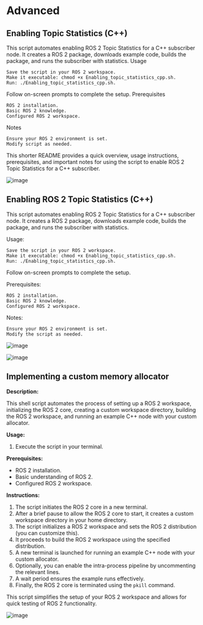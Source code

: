 # Advanced

## Enabling Topic Statistics (C++)
This script automates enabling ROS 2 Topic Statistics for a C++ subscriber node. It creates a ROS 2 package, downloads example code, builds the package, and runs the subscriber with statistics.
Usage

    Save the script in your ROS 2 workspace.
    Make it executable: chmod +x Enabling_topic_statistics_cpp.sh.
    Run: ./Enabling_topic_statistics_cpp.sh.

Follow on-screen prompts to complete the setup.
Prerequisites

    ROS 2 installation.
    Basic ROS 2 knowledge.
    Configured ROS 2 workspace.

Notes

    Ensure your ROS 2 environment is set.
    Modify script as needed.

This shorter README provides a quick overview, usage instructions, prerequisites, and important notes for using the script to enable ROS 2 Topic Statistics for a C++ subscriber.

![image](https://github.com/asadbekkhoshimov/Smart-Mobility-Engineering-Lab/assets/84382619/0366c9e7-7d4f-4fe3-b8ad-fb85dc2da93f)

## Enabling ROS 2 Topic Statistics (C++)

This script automates enabling ROS 2 Topic Statistics for a C++ subscriber node. It creates a ROS 2 package, downloads example code, builds the package, and runs the subscriber with statistics.

Usage:

    Save the script in your ROS 2 workspace.
    Make it executable: chmod +x Enabling_topic_statistics_cpp.sh.
    Run: ./Enabling_topic_statistics_cpp.sh.

Follow on-screen prompts to complete the setup.

Prerequisites:

    ROS 2 installation.
    Basic ROS 2 knowledge.
    Configured ROS 2 workspace.

Notes:

    Ensure your ROS 2 environment is set.
    Modify the script as needed.

![image](https://github.com/asadbekkhoshimov/Smart-Mobility-Engineering-Lab/assets/84382619/3e4082c8-aa7d-48a4-a373-696796a41ced)

![image](https://github.com/asadbekkhoshimov/Smart-Mobility-Engineering-Lab/assets/84382619/b782a3b8-8c8f-41be-af57-f509cc812b6e)

## Implementing a custom memory allocator

**Description:**

This shell script automates the process of setting up a ROS 2 workspace, initializing the ROS 2 core, creating a custom workspace directory, building the ROS 2 workspace, and running an example C++ node with your custom allocator.

**Usage:**

1. Execute the script in your terminal.

**Prerequisites:**

- ROS 2 installation.
- Basic understanding of ROS 2.
- Configured ROS 2 workspace.

**Instructions:**

1. The script initiates the ROS 2 core in a new terminal.
2. After a brief pause to allow the ROS 2 core to start, it creates a custom workspace directory in your home directory.
3. The script initializes a ROS 2 workspace and sets the ROS 2 distribution (you can customize this).
4. It proceeds to build the ROS 2 workspace using the specified distribution.
5. A new terminal is launched for running an example C++ node with your custom allocator.
6. Optionally, you can enable the intra-process pipeline by uncommenting the relevant lines.
7. A wait period ensures the example runs effectively.
8. Finally, the ROS 2 core is terminated using the `pkill` command.

This script simplifies the setup of your ROS 2 workspace and allows for quick testing of ROS 2 functionality.

![image](https://github.com/asadbekkhoshimov/Smart-Mobility-Engineering-Lab/assets/84382619/d17a73b2-fb13-4f18-978b-fcd7980c801e)



